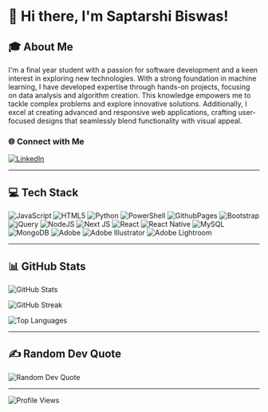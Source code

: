 # 👋 Hi there, I'm Saptarshi Biswas!

## 🎓 About Me
I'm a final year student with a passion for software development and a keen interest in exploring new technologies. With a strong foundation in machine learning, I have developed expertise through hands-on projects, focusing on data analysis and algorithm creation. This knowledge empowers me to tackle complex problems and explore innovative solutions. Additionally, I excel at creating advanced and responsive web applications, crafting user-focused designs that seamlessly blend functionality with visual appeal.

### 🌐 Connect with Me
[![LinkedIn](https://img.shields.io/badge/LinkedIn-%230077B5.svg?logo=linkedin&logoColor=white)](https://www.linkedin.com/in/saptarshi-biswas-701813202/)

---

## 💻 Tech Stack
![JavaScript](https://img.shields.io/badge/javascript-%23323330.svg?style=for-the-badge&logo=javascript&logoColor=%23F7DF1E) ![HTML5](https://img.shields.io/badge/html5-%23E34F26.svg?style=for-the-badge&logo=html5&logoColor=white) ![Python](https://img.shields.io/badge/python-3670A0?style=for-the-badge&logo=python&logoColor=ffdd54) ![PowerShell](https://img.shields.io/badge/PowerShell-%235391FE.svg?style=for-the-badge&logo=powershell&logoColor=white) ![GithubPages](https://img.shields.io/badge/github%20pages-121013?style=for-the-badge&logo=github&logoColor=white) ![Bootstrap](https://img.shields.io/badge/bootstrap-%238511FA.svg?style=for-the-badge&logo=bootstrap&logoColor=white) ![jQuery](https://img.shields.io/badge/jquery-%230769AD.svg?style=for-the-badge&logo=jquery&logoColor=white) ![NodeJS](https://img.shields.io/badge/node.js-6DA55F?style=for-the-badge&logo=node.js&logoColor=white) ![Next JS](https://img.shields.io/badge/Next-black?style=for-the-badge&logo=next.js&logoColor=white) ![React](https://img.shields.io/badge/react-%2320232a.svg?style=for-the-badge&logo=react&logoColor=%2361DAFB) ![React Native](https://img.shields.io/badge/react_native-%2320232a.svg?style=for-the-badge&logo=react&logoColor=%2361DAFB) ![MySQL](https://img.shields.io/badge/mysql-%2300000f.svg?style=for-the-badge&logo=mysql&logoColor=white) ![MongoDB](https://img.shields.io/badge/MongoDB-%234ea94b.svg?style=for-the-badge&logo=mongodb&logoColor=white) ![Adobe](https://img.shields.io/badge/adobe-%23FF0000.svg?style=for-the-badge&logo=adobe&logoColor=white) ![Adobe Illustrator](https://img.shields.io/badge/adobe%20illustrator-%23FF9A00.svg?style=for-the-badge&logo=adobe%20illustrator&logoColor=white) ![Adobe Lightroom](https://img.shields.io/badge/Adobe%20Lightroom-31A8FF.svg?style=for-the-badge&logo=Adobe%20Lightroom&logoColor=white)

---

## 📊 GitHub Stats
![GitHub Stats](https://github-readme-stats.vercel.app/api?username=Saptarshi2060&theme=dark&hide_border=false&show_icons=true)

![GitHub Streak](https://github-readme-streak-stats.herokuapp.com/?user=Saptarshi2060&theme=dark&hide_border=false)

![Top Languages](https://github-readme-stats.vercel.app/api/top-langs/?username=Saptarshi2060&theme=dark&hide_border=false&layout=compact)

---

## ✍️ Random Dev Quote
![Random Dev Quote](https://quotes-github-readme.vercel.app/api?type=horizontal&theme=radical)

---

![Profile Views](https://komarev.com/ghpvc/?username=Saptarshi2060&color=blue)

<!-- Proudly created with ❤️ and GPRM (https://gprm.itsvg.in) -->
